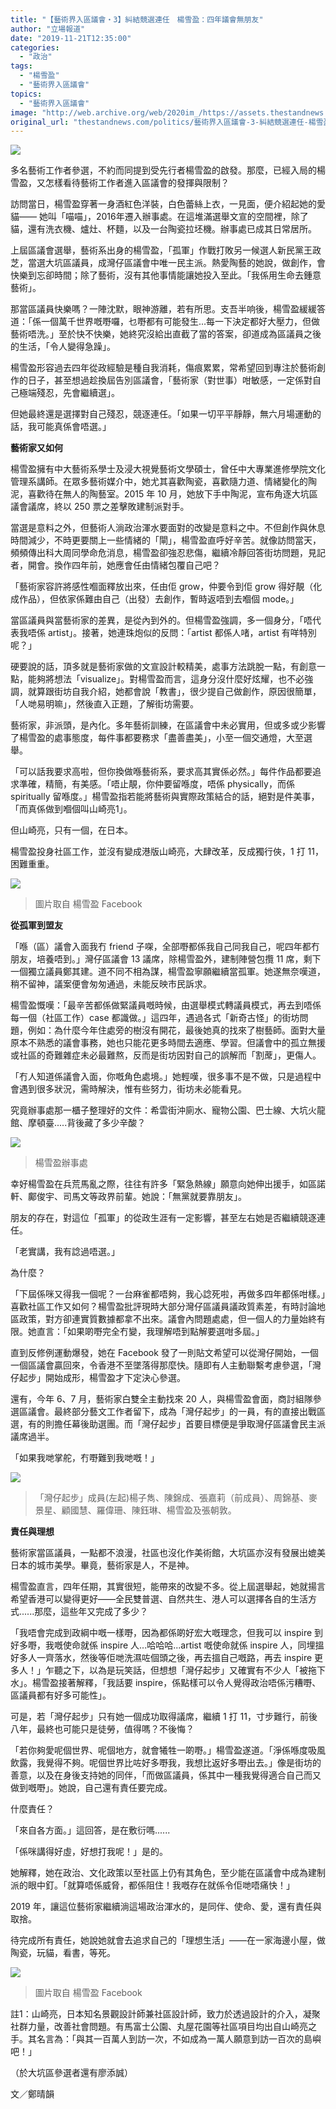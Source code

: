 ```yaml
---
title: "【藝術界入區議會・3】糾結競選連任　楊雪盈：四年議會無朋友"
author: "立場報道"
date: "2019-11-21T12:35:00"
categories:
  - "政治"
tags:
  - "楊雪盈"
  - "藝術界入區議會"
topics:
  - "藝術界入區議會"
image: "http://web.archive.org/web/2020im_/https://assets.thestandnews.com/media/photos/Untitled-1-10_xnB3h_qI9qmu6.png"
original_url: "thestandnews.com/politics/藝術界入區議會-3-糾結競選連任-楊雪盈-四年議會無朋友"
---
```

![](http://web.archive.org/web/2020im_/https://assets.thestandnews.com/media/photos/Untitled-1-10_xnB3h_qI9qmu6.png)

多名藝術工作者參選，不約而同提到受先行者楊雪盈的啟發。那麼，已經入局的楊雪盈，又怎樣看待藝術工作者進入區議會的發揮與限制？

訪問當日，楊雪盈穿著一身酒紅色洋裝，白色蕾絲上衣，一見面，便介紹起她的愛貓—— 她叫「喵喵」，2016年遷入辦事處。在這堆滿選舉文宣的空間裡，除了貓，還有洗衣機、爐灶、杯麵，以及一台陶瓷拉坯機。辦事處已成其日常居所。

上屆區議會選舉，藝術系出身的楊雪盈，「孤軍」作戰打敗另一候選人新民黨王政芝，當選大坑區議員，成灣仔區議會中唯一民主派。熱愛陶藝的她說，做創作，會快樂到忘卻時間；除了藝術，沒有其他事情能讓她投入至此。「我係用生命去鍾意藝術」。

那當區議員快樂嗎？一陣沈默，眼神游離，若有所思。支吾半响後，楊雪盈緩緩答道：「係一個萬千世界嘅嘢囉，乜嘢都有可能發生...每一下決定都好大壓力，但做藝術唔洗。」至於快不快樂，她終究沒給出直截了當的答案，卻道成為區議員之後的生活，「令人變得急躁」。

楊雪盈形容過去四年從政經驗是種自我消耗，傷痕累累，常希望回到專注於藝術創作的日子，甚至想過趁換屆告別區議會，「藝術家（對世事）咁敏感，一定係對自己極端殘忍，先會繼續選」。

但她最終還是選擇對自己殘忍，競逐連任。「如果一切平平靜靜，無六月場運動的話，我可能真係會唔選。」

**藝術家又如何**

楊雪盈擁有中大藝術系學士及浸大視覺藝術文學碩士，曾任中大專業進修學院文化管理系講師。在眾多藝術媒介中，她尤其喜歡陶瓷，喜歡隨力道、情緒變化的陶泥，喜歡待在無人的陶藝室。2015 年 10 月，她放下手中陶泥，宣布角逐大坑區議會議席，終以 250 票之差擊敗建制派對手。

當選是意料之外，但藝術人淌政治渾水要面對的改變是意料之中。不但創作與休息時間減少，不時更要關上一些情緒的「閘」，楊雪盈直呼好辛苦。就像訪問當天，頻頻傳出科大周同學命危消息，楊雪盈卻強忍悲傷，繼續冷靜回答街坊問題，見記者，開會。換作四年前，她應會任由情緒包覆自己吧？

「藝術家容許將感性嗰面釋放出來，任由佢 grow，仲要令到佢 grow 得好靚（化成作品），但依家係難由自己（出發）去創作，暫時返唔到去嗰個 mode。」

當區議員與當藝術家的差異，是從內到外的。但楊雪盈強調，多一個身分，「唔代表我唔係 artist」。接著，她連珠炮似的反問：「artist 都係人啫，artist 有咩特別呢？」

硬要說的話，頂多就是藝術家做的文宣設計較精美，處事方法跳脫一點，有創意一點，能夠將想法「visualize」。對楊雪盈而言，這身分沒什麼好炫耀，也不必強調，就算跟街坊自我介紹，她都會說「教書」，很少提自己做創作，原因很簡單，「人哋易明嘛」，然後直入正題，了解街坊需要。

藝術家，非派頭，是內化。多年藝術訓練，在區議會中未必實用，但或多或少影響了楊雪盈的處事態度，每件事都要務求「盡善盡美」，小至一個交通燈，大至選舉。

「可以話我要求高啦，但你換做喺藝術系，要求高其實係必然。」每件作品都要追求準確，精簡，有美感。「唔止靚，你仲要留喺度，唔係 physically，而係 spiritually 留喺度。」楊雪盈指若能將藝術與實際政策結合的話，絕對是件美事，「而真係做到嗰個叫山崎亮1」。

但山崎亮，只有一個，在日本。 

楊雪盈投身社區工作，並沒有變成港版山崎亮，大肆改革，反成獨行俠，1 打 11，困難重重。

![](http://web.archive.org/web/2020im_/https://assets.thestandnews.com/media/photos/61237846_2704657406275588_2805432698846314496_n_i6lsK_oEZYLKZ.jpg)
> 圖片取自 楊雪盈 Facebook

**從孤軍到盟友**

「喺（區）議會入面我冇 friend 子㗎，全部嘢都係我自己同我自己，呢四年都冇朋友，培養唔到。」灣仔區議會 13 議席，除楊雪盈外，建制陣營包攬 11 席，剩下一個獨立議員鄭其建。道不同不相為謀，楊雪盈寧願繼續當孤軍。她遂無奈嘆道，稍不留神，議案便會匆匆通過，未能反映市民訴求。

楊雪盈慨嘆：「最辛苦都係做緊議員嘅時候，由選舉模式轉議員模式，再去到唔係每一個（社區工作）case 都識做。」這四年，遇過各式「新奇古怪」的街坊問題，例如：為什麼今年住處旁的樹沒有開花，最後她真的找來了樹藝師。面對大量原本不熟悉的議會事務，她也只能花更多時間去適應、學習。但議會中的孤立無援或社區的奇難雜症未必最難熬，反而是街坊因對自己的誤解而「割蓆」，更傷人。

「冇人知道係議會入面，你嘅角色處境。」她輕嘆，很多事不是不做，只是過程中會遇到很多狀況，需時解決，惟有些努力，街坊未必能看見。

究竟辦事處那一櫃子整理好的文件：希雲街沖廁水、寵物公園、巴士線、大坑火龍館、摩頓臺.....背後藏了多少辛酸？

![](http://web.archive.org/web/2020im_/https://assets.thestandnews.com/media/photos/IMG_3541_meitu_1_OIgmP_RYhoZUL.jpg)
> 楊雪盈辦事處

幸好楊雪盈在兵荒馬亂之際，往往有許多「緊急熱線」願意向她伸出援手，如區諾軒、鄺俊宇、司馬文等政界前輩。她說：「無黨就要靠朋友」。

朋友的存在，對這位「孤軍」的從政生涯有一定影響，甚至左右她是否繼續競逐連任。

「老實講，我有諗過唔選。」

為什麼？ 

「下屆係咪又得我一個呢？一台麻雀都唔夠，我心諗死啦，再做多四年都係咁樣。」喜歡社區工作又如何？楊雪盈批評現時大部分灣仔區議員議政質素差，有時討論地區政策，對方卻連實質數據都拿不出來。議會內問題處處，但一個人的力量始終有限。她直言：「如果啲嘢完全冇變，我理解唔到點解要選咁多屆。」

直到反修例運動爆發，她在 Facebook 發了一則貼文希望可以從灣仔開始，一個一個區議會贏回來，令香港不至墜落得那麼快。隨即有人主動聯繫考慮參選，「灣仔起步」開始成形，楊雪盈才下定決心參選。

還有，今年 6、7 月，藝術家白雙全主動找來 20 人，與楊雪盈會面，商討組隊參選區議會。最終部分藝文工作者留下，成為「灣仔起步」的一員，有的直接出戰區選，有的則擔任幕後助選團。而「灣仔起步」首要目標便是爭取灣仔區議會民主派議席過半。

「如果我哋掌舵，冇嘢難到我哋嘅！」 

![](http://web.archive.org/web/2020im_/https://assets.thestandnews.com/media/photos/Webp.net-resizeimage_szGTb_jZmTL.png)
> 「灣仔起步」成員(左起)楊子雋、陳錦成、張嘉莉（前成員）、周錦基、麥景星、顧國慧、羅偉珊、陳鈺琳、楊雪盈及張朝敦。

**責任與理想**

藝術家當區議員，一點都不浪漫，社區也沒化作美術館，大坑區亦沒有發展出媲美日本的城市美學。畢竟，藝術家是人，不是神。

楊雪盈直言，四年任期，其實很短，能帶來的改變不多。從上屆選舉起，她就揚言希望香港可以變得更好——全民雙普選、自然共生、港人可以選擇各自的生活方式......那麼，這些年又完成了多少？

「我唔會完成到政綱中嘅一樣嘢，因為都係啲好宏大嘅理念，但我可以 inspire 到好多嘢，我嘅使命就係 inspire 人...哈哈哈...artist 嘅使命就係 inspire 人，同埋搵好多人一齊落水，然後等佢哋洗濕咗個頭之後，再去搵自己嘅路，再去 inspire 更多人！」乍聽之下，以為是玩笑話，但想想「灣仔起步」又確實有不少人「被拖下水」。楊雪盈接著解釋，「我話要 inspire，係點樣可以令人覺得政治唔係污糟嘢、區議員都有好多可能性」。

可是，若「灣仔起步」只有她一個成功取得議席，繼續 1 打 11，寸步難行，前後八年，最終也可能只是徒勞，值得嗎？不後悔？

「若你夠愛呢個世界、呢個地方，就會犧牲一啲嘢。」楊雪盈遂道。「淨係喺度吸風飲露，我覺得不夠。呢個世界比咗好多嘢我，我想比返好多嘢出去。」像是街坊的善意，以及在身後支持她的同伴，「而做區議員，係其中一種我覺得適合自己而又做到嘅嘢」。她說，自己還有責任要完成。

什麼責任？

「來自各方面。」這回答，是在敷衍嗎......

「係咪講得好虛，好想打我呢！」是的。

她解釋，她在政治、文化政策以至社區上仍有其角色，至少能在區議會中成為建制派的眼中釘。「就算唔係威脅，都係阻住！我嘅存在就係令佢哋唔痛快！」

2019 年，讓這位藝術家繼續淌這場政治渾水的，是同伴、使命、愛，還有責任與取捨。

待完成所有責任，她說她就會去追求自己的「理想生活」——在一家海邊小屋，做陶瓷，玩貓，看書，等死。

![](http://web.archive.org/web/2020im_/https://assets.thestandnews.com/media/photos/73184180_3153650521376272_7015568876012306432_o_IWNbx_N3DpGQN.jpg)
> 圖片取自 楊雪盈 Facebook

註1：山崎亮，日本知名景觀設計師兼社區設計師，致力於透過設計的介入，凝聚社群力量，改善社會問題。有馬富士公園、丸屋花園等社區項目均出自山崎亮之手。其名言為：「與其一百萬人到訪一次，不如成為一萬人願意到訪一百次的島嶼吧！」

（於大坑區參選者還有廖添誠）

文／鄭晴韻